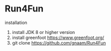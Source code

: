 # Run4Fun
installation
1. install JDK 8 or higher version
2. install greenfoot https://www.greenfoot.org/
3. git clone https://github.com/gnaam/Run4Fun
